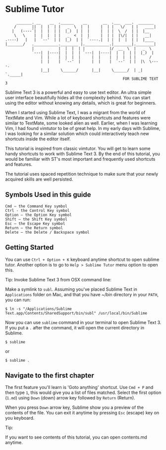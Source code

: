 Sublime Tutor
==============

    
         _______. __    __  .______    __       __  .___  ___.  _______    
        /       ||  |  |  | |   _  \  |  |     |  | |   \/   | |   ____|   
       |   (----`|  |  |  | |  |_)  | |  |     |  | |  \  /  | |  |__      
        \   \    |  |  |  | |   _  <  |  |     |  | |  |\/|  | |   __|     
    .----)   |   |  `--'  | |  |_)  | |  `----.|  | |  |  |  | |  |____    
    |_______/   .___________.________ |.___________.|________|.________|   
                |           |  |  |  | |           |/  __  \  |   _  \     
                `---|  |----|  |  |  | `---|  |----|  |  |  | |  |_)  |    
                    |  |    |  |  |  |     |  |    |  |  |  | |      /     
                    |  |    |  `--'  |     |  |    |  `--'  | |  |\  \----.
                    |__|     \______/      |__|     \______/  | _| `._____|
                                                         FOR SUBLIME TEXT 3


Sublime Text 3 is a powerful and easy to use text editor. An ultra simple user
interface beautifully hides all the complexity behind. You can start using the
editor without knowing any details, which is great for beginners.

When I started using Sublime Text, I was a migrant from the world of TextMate
and Vim. While a lot of keyboard shortcuts and features were similar to
TextMate, some looked alien as well. Earlier, when I was learning Vim, I had
found vimtutor to be of great help. In my early days with Sublime, I was
looking for a similar solution which could interactively teach new shortcuts 
inside the editor itself.

This tutorial is inspired from classic vimtutor. You will get to learn
some handy shortcuts to work with Sublime Text 3. By the end of this tutorial,
you would be familiar with ST's most important and frequently used shortcuts 
and features.

The tutorial uses spaced repetition technique to make sure that your newly 
acquired skills are well persisted.

Symbols Used in this guide
---------------------------

    Cmd – the Command Key symbol
    Ctrl - the Control Key symbol
    Option – the Option Key symbol
    Shift – the Shift Key symbol
    Esc – the Escape Key symbol
    Return – the Return symbol
    Delete – the Delete / Backspace symbol

Getting Started
----------------

You can use `Ctrl + Option + K` keyboard anytime shortcut to open sublime tutor.
Another option is to go to `Help > Sublime Tutor` menu option to open this.

Tip: Invoke Sublime Text 3 from OSX command line:

Make a symlink to `subl`. Assuming you've placed Sublime Text in `Applications`
folder on Mac, and that you have ~/bin directory in your `PATH`, you can run:

    $ ln -s "/Applications/Sublime Text.app/Contents/SharedSupport/bin/subl" /usr/local/bin/Sublime

Now you can use `sublime` command in your terminal to open Sublime Text 3. If 
you put a `.` after the command, it will open the current directory in Sublime.

    $ sublime

or
    
    $ sublime .

Navigate to the first chapter
------------------------------

The first feature you'll learn is 'Goto anything' shortcut. Use `Cmd + P` and 
then type `1`, this would give you a list of files matched. Select
the first option (`1.md`) using `Down` (down) arrow key followed by `Return` (Return).

When you press `Down` arrow key, Sublime show you a preview of the contents of the
file. You can exit it anytime by pressing `Esc` (escape) key on you keyboard.

Tip:

If you want to see contents of this tutorial, you can open contents.md anytime.
